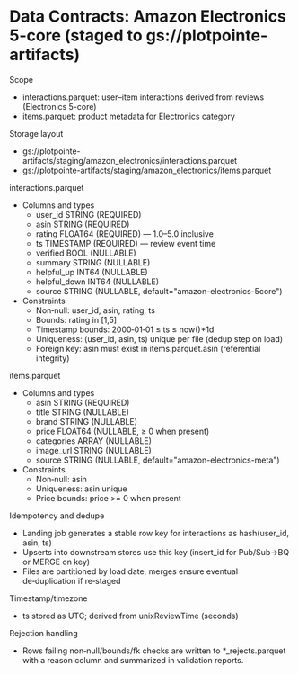 # Data Contracts: Amazon Electronics 5-core (staged to gs://plotpointe-artifacts)

Scope
- interactions.parquet: user–item interactions derived from reviews (Electronics 5-core)
- items.parquet: product metadata for Electronics category

Storage layout
- gs://plotpointe-artifacts/staging/amazon_electronics/interactions.parquet
- gs://plotpointe-artifacts/staging/amazon_electronics/items.parquet

interactions.parquet
- Columns and types
  - user_id STRING (REQUIRED)
  - asin STRING (REQUIRED)
  - rating FLOAT64 (REQUIRED)  — 1.0–5.0 inclusive
  - ts TIMESTAMP (REQUIRED)    — review event time
  - verified BOOL (NULLABLE)
  - summary STRING (NULLABLE)
  - helpful_up INT64 (NULLABLE)
  - helpful_down INT64 (NULLABLE)
  - source STRING (NULLABLE, default="amazon-electronics-5core")
- Constraints
  - Non‑null: user_id, asin, rating, ts
  - Bounds: rating in [1,5]
  - Timestamp bounds: 2000‑01‑01 ≤ ts ≤ now()+1d
  - Uniqueness: (user_id, asin, ts) unique per file (dedup step on load)
  - Foreign key: asin must exist in items.parquet.asin (referential integrity)

items.parquet
- Columns and types
  - asin STRING (REQUIRED)
  - title STRING (NULLABLE)
  - brand STRING (NULLABLE)
  - price FLOAT64 (NULLABLE, ≥ 0 when present)
  - categories ARRAY<STRING> (NULLABLE)
  - image_url STRING (NULLABLE)
  - source STRING (NULLABLE, default="amazon-electronics-meta")
- Constraints
  - Non‑null: asin
  - Uniqueness: asin unique
  - Price bounds: price >= 0 when present

Idempotency and dedupe
- Landing job generates a stable row key for interactions as hash(user_id, asin, ts)
- Upserts into downstream stores use this key (insert_id for Pub/Sub→BQ or MERGE on key)
- Files are partitioned by load date; merges ensure eventual de‑duplication if re‑staged

Timestamp/timezone
- ts stored as UTC; derived from unixReviewTime (seconds)

Rejection handling
- Rows failing non‑null/bounds/fk checks are written to *_rejects.parquet with a reason column and summarized in validation reports.

